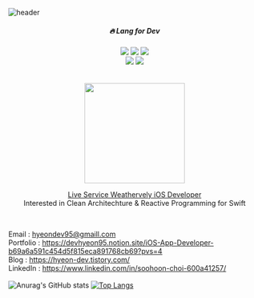 <!-- Mobile developer for iOS / Flutter 👋 -->

![header](https://capsule-render.vercel.app/api?type=waving&color=F05138&section=header&reversal=true&height=200&text=Mob%20Developer&fontSize=40&desc=SooHoon&descAlign=90&descSize=15)


<div align=center>
   <h5>🔥 Lang for Dev</h5>
</div>
<div align=center>
<img src="https://img.shields.io/badge/Swift-F05138?style=for-the-badge&logo=Swift&logoColor=white"/></a> <img src="https://img.shields.io/badge/Flutter-02569B?style=for-the-badge&logo=Flutter&logoColor=#white"/></a> <img src="https://img.shields.io/badge/Dart-0175C2?style=for-the-badge&logo=Dart&logoColor=#white"/></a><br/>
<img src="https://img.shields.io/badge/Xcode-147EFB?style=for-the-badge&logo=Xcode&logoColor=white"/></a> <img src="https://img.shields.io/badge/VScode-007ACC?style=for-the-badge&logo=VisualStudio&logoColor=white"/>
</div>


<div align=center>
<br></br>
   <img src="https://is1-ssl.mzstatic.com/image/thumb/Purple116/v4/26/5b/b0/265bb0d6-3ada-0088-562c-b295dfb37971/AppIcon-1x_U007emarketing-0-6-0-85-220.png/460x0w.webp" width ="200" height ="200"/></a> <br/>
   
   [Live Service Weathervely iOS Developer](https://apps.apple.com/kr/app/%EC%9B%A8%EB%8D%94%EB%B8%94%EB%A6%AC/id6462055767)
   <br/>
   Interested in Clean Architechture & Reactive Programming for Swift
   </div>
   <br/>

   Email : hyeondev95@gmaill.com<br/> Portfolio : https://devhyeon95.notion.site/iOS-App-Developer-b69a6a591c454d5f815eca891768cb69?pvs=4<br/> Blog : https://hyeon-dev.tistory.com/<br/> LinkedIn : https://www.linkedin.com/in/soohoon-choi-600a41257/
<br></br>
 ![Anurag's GitHub stats](https://github-readme-stats.vercel.app/api?username=soohoon95&show_icons=true&theme=radical)
  [![Top Langs](https://github-readme-stats.vercel.app/api/top-langs/?username=soohoon95&layout=compact)](https://github.com/soohoon95/github-readme-stats)
